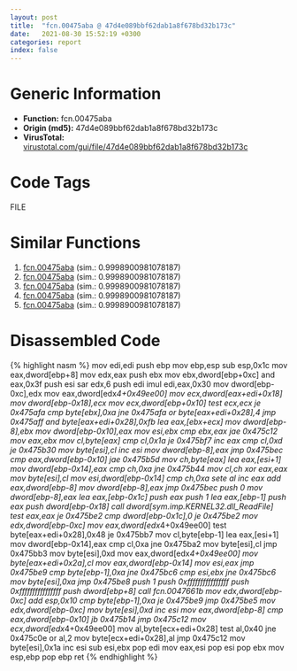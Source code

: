 ```yaml
---
layout: post
title:  "fcn.00475aba @ 47d4e089bbf62dab1a8f678bd32b173c"
date:   2021-08-30 15:52:19 +0300
categories: report
index: false
---
```


# Generic Information
- **Function:** fcn.00475aba
- **Origin (md5):** 47d4e089bbf62dab1a8f678bd32b173c
- **VirusTotal:** [virustotal.com/gui/file/47d4e089bbf62dab1a8f678bd32b173c][virustotal_ref]

# Code Tags
<span class="tag" id="FILE">FILE</span>


# Similar Functions

1. [fcn.00475aba][similar_1_ref] (sim.: 0.9998900981078187)
2. [fcn.00475aba][similar_2_ref] (sim.: 0.9998900981078187)
3. [fcn.00475aba][similar_3_ref] (sim.: 0.9998900981078187)
4. [fcn.00475aba][similar_4_ref] (sim.: 0.9998900981078187)
5. [fcn.00475aba][similar_5_ref] (sim.: 0.9998900981078187)


# Disassembled Code

{% highlight nasm %}
mov edi,edi
push ebp
mov ebp,esp
sub esp,0x1c
mov eax,dword[ebp+8]
mov edx,eax
push ebx
mov ebx,dword[ebp+0xc]
and eax,0x3f
push esi
sar edx,6
push edi
imul edi,eax,0x30
mov dword[ebp-0xc],edx
mov eax,dword[edx*4+0x49ee00]
mov ecx,dword[eax+edi+0x18]
mov dword[ebp-0x18],ecx
mov ecx,dword[ebp+0x10]
test ecx,ecx
je 0x475afa
cmp byte[ebx],0xa
jne 0x475afa
or byte[eax+edi+0x28],4
jmp 0x475aff
and byte[eax+edi+0x28],0xfb
lea eax,[ebx+ecx]
mov dword[ebp-8],ebx
mov dword[ebp-0x10],eax
mov esi,ebx
cmp ebx,eax
jae 0x475c12
mov eax,ebx
mov cl,byte[eax]
cmp cl,0x1a
je 0x475bf7
inc eax
cmp cl,0xd
je 0x475b30
mov byte[esi],cl
inc esi
mov dword[ebp-8],eax
jmp 0x475bec
cmp eax,dword[ebp-0x10]
jae 0x475b5d
mov ch,byte[eax]
lea eax,[esi+1]
mov dword[ebp-0x14],eax
cmp ch,0xa
jne 0x475b44
mov cl,ch
xor eax,eax
mov byte[esi],cl
mov esi,dword[ebp-0x14]
cmp ch,0xa
sete al
inc eax
add eax,dword[ebp-8]
mov dword[ebp-8],eax
jmp 0x475bec
push 0
mov dword[ebp-8],eax
lea eax,[ebp-0x1c]
push eax
push 1
lea eax,[ebp-1]
push eax
push dword[ebp-0x18]
call dword[sym.imp.KERNEL32.dll_ReadFile]
test eax,eax
je 0x475be2
cmp dword[ebp-0x1c],0
je 0x475be2
mov edx,dword[ebp-0xc]
mov eax,dword[edx*4+0x49ee00]
test byte[eax+edi+0x28],0x48
je 0x475bb7
mov cl,byte[ebp-1]
lea eax,[esi+1]
mov dword[ebp-0x14],eax
cmp cl,0xa
jne 0x475ba2
mov byte[esi],cl
jmp 0x475bb3
mov byte[esi],0xd
mov eax,dword[edx*4+0x49ee00]
mov byte[eax+edi+0x2a],cl
mov eax,dword[ebp-0x14]
mov esi,eax
jmp 0x475be9
cmp byte[ebp-1],0xa
jne 0x475bc6
cmp esi,ebx
jne 0x475bc6
mov byte[esi],0xa
jmp 0x475be8
push 1
push 0xffffffffffffffff
push 0xffffffffffffffff
push dword[ebp+8]
call fcn.0047661b
mov edx,dword[ebp-0xc]
add esp,0x10
cmp byte[ebp-1],0xa
je 0x475be9
jmp 0x475be5
mov edx,dword[ebp-0xc]
mov byte[esi],0xd
inc esi
mov eax,dword[ebp-8]
cmp eax,dword[ebp-0x10]
jb 0x475b14
jmp 0x475c12
mov ecx,dword[edx*4+0x49ee00]
mov al,byte[ecx+edi+0x28]
test al,0x40
jne 0x475c0e
or al,2
mov byte[ecx+edi+0x28],al
jmp 0x475c12
mov byte[esi],0x1a
inc esi
sub esi,ebx
pop edi
mov eax,esi
pop esi
pop ebx
mov esp,ebp
pop ebp
ret 
{% endhighlight %}


[similar_1_ref]: /report/fcn.00475aba@da55f6ad71c51a7bfc62709434cb3d45
[similar_2_ref]: /report/fcn.00475aba@cf58532d07e8e90cb2e1e8422e8f5c45
[similar_3_ref]: /report/fcn.00475aba@63ea2a01358fa9002f93e0e66b68ac4e
[similar_4_ref]: /report/fcn.00475aba@1003974b0fcd5e7080f8a4600728fcea
[similar_5_ref]: /report/fcn.00475aba@2a380710d2016aed75cfad6eacab1d1a
[virustotal_ref]: https://www.virustotal.com/gui/file/47d4e089bbf62dab1a8f678bd32b173c